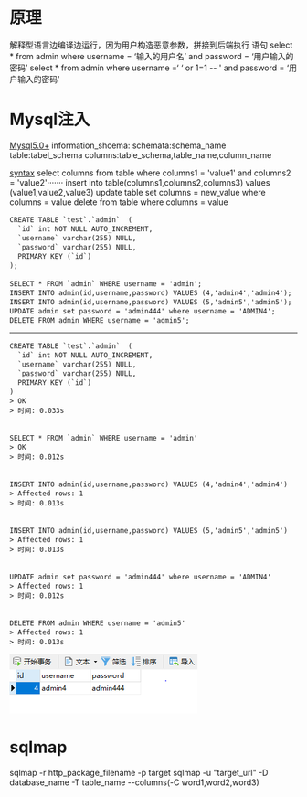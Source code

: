 # **原理**
解释型语言边编译边运行，因为用户构造恶意参数，拼接到后端执行
语句 select * from admin where username = ‘输入的用户名’ and  password = ‘用户输入的密码’
select * from admin where username =‘  ‘ or 1=1 -- ' and  password = ‘用户输入的密码’

# **Mysql注入**
<u>Mysql5.0+</u>
information_shcema:
	schemata:schema_name
	table:tabel_schema
	columns:table_schema,table_name,column_name

<u>syntax</u>
select columns from table where columns1 = 'value1'  and columns2 = 'value2'·······
insert into table(columns1,columns2,columns3) values (value1,value2,value3)
update table set columns = new_value where columns = value
delete from table where columns = value

```mysql
CREATE TABLE `test`.`admin`  (
  `id` int NOT NULL AUTO_INCREMENT,
  `username` varchar(255) NULL,
  `password` varchar(255) NULL,
  PRIMARY KEY (`id`)
);

SELECT * FROM `admin` WHERE username = 'admin';
INSERT INTO admin(id,username,password) VALUES (4,'admin4','admin4');
INSERT INTO admin(id,username,password) VALUES (5,'admin5','admin5');
UPDATE admin set password = 'admin444' where username = 'ADMIN4';
DELETE FROM admin WHERE username = 'admin5';
```
---

```
CREATE TABLE `test`.`admin`  (
  `id` int NOT NULL AUTO_INCREMENT,
  `username` varchar(255) NULL,
  `password` varchar(255) NULL,
  PRIMARY KEY (`id`)
)
> OK
> 时间: 0.033s


SELECT * FROM `admin` WHERE username = 'admin'
> OK
> 时间: 0.012s


INSERT INTO admin(id,username,password) VALUES (4,'admin4','admin4')
> Affected rows: 1
> 时间: 0.013s


INSERT INTO admin(id,username,password) VALUES (5,'admin5','admin5')
> Affected rows: 1
> 时间: 0.013s


UPDATE admin set password = 'admin444' where username = 'ADMIN4'
> Affected rows: 1
> 时间: 0.012s


DELETE FROM admin WHERE username = 'admin5'
> Affected rows: 1
> 时间: 0.013s

```

![结果](.\image\SQLI\SQL_syntax1.PNG)

# **sqlmap**
sqlmap -r http_package_filename -p target 
sqlmap -u "target_url" -D database_name -T table_name --columns(-C word1,word2,word3)